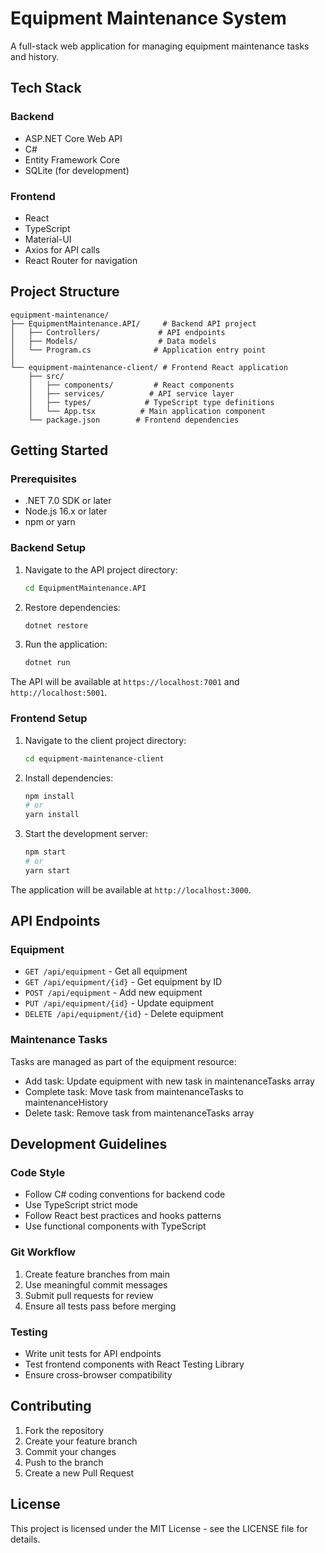 # Equipment Maintenance System

A full-stack web application for managing equipment maintenance tasks and history.

## Tech Stack

### Backend
- ASP.NET Core Web API
- C#
- Entity Framework Core
- SQLite (for development)

### Frontend
- React
- TypeScript
- Material-UI
- Axios for API calls
- React Router for navigation

## Project Structure

```
equipment-maintenance/
├── EquipmentMaintenance.API/     # Backend API project
│   ├── Controllers/             # API endpoints
│   ├── Models/                  # Data models
│   └── Program.cs              # Application entry point
│
└── equipment-maintenance-client/ # Frontend React application
    ├── src/
    │   ├── components/         # React components
    │   ├── services/          # API service layer
    │   ├── types/            # TypeScript type definitions
    │   └── App.tsx          # Main application component
    └── package.json        # Frontend dependencies
```

## Getting Started

### Prerequisites
- .NET 7.0 SDK or later
- Node.js 16.x or later
- npm or yarn

### Backend Setup
1. Navigate to the API project directory:
   ```bash
   cd EquipmentMaintenance.API
   ```

2. Restore dependencies:
   ```bash
   dotnet restore
   ```

3. Run the application:
   ```bash
   dotnet run
   ```

The API will be available at `https://localhost:7001` and `http://localhost:5001`.

### Frontend Setup
1. Navigate to the client project directory:
   ```bash
   cd equipment-maintenance-client
   ```

2. Install dependencies:
   ```bash
   npm install
   # or
   yarn install
   ```

3. Start the development server:
   ```bash
   npm start
   # or
   yarn start
   ```

The application will be available at `http://localhost:3000`.

## API Endpoints

### Equipment
- `GET /api/equipment` - Get all equipment
- `GET /api/equipment/{id}` - Get equipment by ID
- `POST /api/equipment` - Add new equipment
- `PUT /api/equipment/{id}` - Update equipment
- `DELETE /api/equipment/{id}` - Delete equipment

### Maintenance Tasks
Tasks are managed as part of the equipment resource:
- Add task: Update equipment with new task in maintenanceTasks array
- Complete task: Move task from maintenanceTasks to maintenanceHistory
- Delete task: Remove task from maintenanceTasks array

## Development Guidelines

### Code Style
- Follow C# coding conventions for backend code
- Use TypeScript strict mode
- Follow React best practices and hooks patterns
- Use functional components with TypeScript

### Git Workflow
1. Create feature branches from main
2. Use meaningful commit messages
3. Submit pull requests for review
4. Ensure all tests pass before merging

### Testing
- Write unit tests for API endpoints
- Test frontend components with React Testing Library
- Ensure cross-browser compatibility

## Contributing
1. Fork the repository
2. Create your feature branch
3. Commit your changes
4. Push to the branch
5. Create a new Pull Request

## License
This project is licensed under the MIT License - see the LICENSE file for details. 